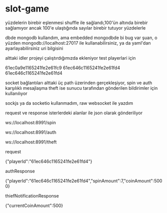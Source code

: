 # slot-game

yüzdelerin birebir eşlenmesi shuffle ile sağlandı,100'ün altında birebir sağlamıyor ancak 100'e ulaştığında sayılar birebir tutuyor yüzdelerle

dbde mongodb kullandım, ama embedded mongodbde bi bug var şuan, o yüzden mongodb://localhost:27017 ile kullanabilirsiniz, ya da yaml'dan ayarlayabilirsiniz uri bilgisini

alttaki idler projeyi çalıştırdığımızda ekleniyor test playerlari için 

61ec0a9e1165241fe2e61fc9
61ec646c1165241fe2e61fd4
61ec646c1165241fe2e61fd4

socket bağlantıları alttaki üç path üzerinden gerçekleşiyor, spin ve auth karşılıklı mesajlaşma theft ise sunucu tarafından gönderilen bildirimler için kullanılıyor

sockjs ya da socketio kullanmadım, raw websocket ile yazdım

request ve response isterlerdeki alanlar ile json olarak gönderiliyor

ws://localhost:8991/spin 

ws://localhost:8991/auth

ws://localhost:8991/theft

request

{"playerId":"61ec646c1165241fe2e61fd4"}

authResponse

{"playerId":"61ec646c1165241fe2e61fd4","spinAmount":7,"coinAmount":5000}

thiefNotificationResponse

{"currentCoinAmount":500}
